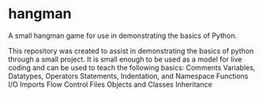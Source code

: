 # hangman
A small hangman game for use in demonstrating the basics of Python.

This repository was created to assist in demonstrating the basics of python through a small project.
It is small enough to be used as a model for live coding and can be used to teach the following basics:
Comments
Variables, Datatypes, Operators
Statements, Indentation, and Namespace
Functions
I/O
Imports
Flow Control
Files
Objects and Classes
Inheritance
